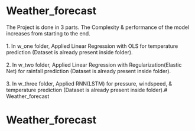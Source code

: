 # Weather_forecast

The Project is done in 3 parts. The Complexity & performance of the model increases from starting to the end.
</br>
</br>1. In w_one folder, Applied Linear Regression with OLS for temperature prediction (Dataset is already present inside folder).
</br>
</br>
2. In w_two folder, Applied Linear Regression with Regularization(Elastic Net) for rainfall prediction (Dataset is already present inside folder).
</br>
</br>
3. In w_three folder, Applied RNN(LSTM) for pressure, windspeed, & temperature prediction (Dataset is already present inside folder).# Weather_forecast
# Weather_forecast
